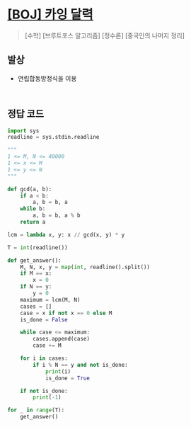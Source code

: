 # [[BOJ] 카잉 달력](https://www.acmicpc.net/problem/6064)

> [수학] [브루트포스 알고리즘] [정수론] [중국인의 나머지 정리]

## 발상

- 연립합동방정식을 이용

## <br>정답 코드

```python
import sys
readline = sys.stdin.readline

"""
1 <= M, N <= 40000
1 <= x <= M
1 <= y <= N
"""

def gcd(a, b):
    if a < b:
        a, b = b, a
    while b:
        a, b = b, a % b
    return a

lcm = lambda x, y: x // gcd(x, y) * y

T = int(readline())

def get_answer():
    M, N, x, y = map(int, readline().split())
    if M == x:
        x = 0
    if N == y:
        y = 0
    maximum = lcm(M, N)
    cases = []
    case = x if not x == 0 else M
    is_done = False

    while case <= maximum:
        cases.append(case)
        case += M

    for i in cases:
        if i % N == y and not is_done:
            print(i)
            is_done = True

    if not is_done:
        print(-1)

for _ in range(T):
    get_answer()
```
